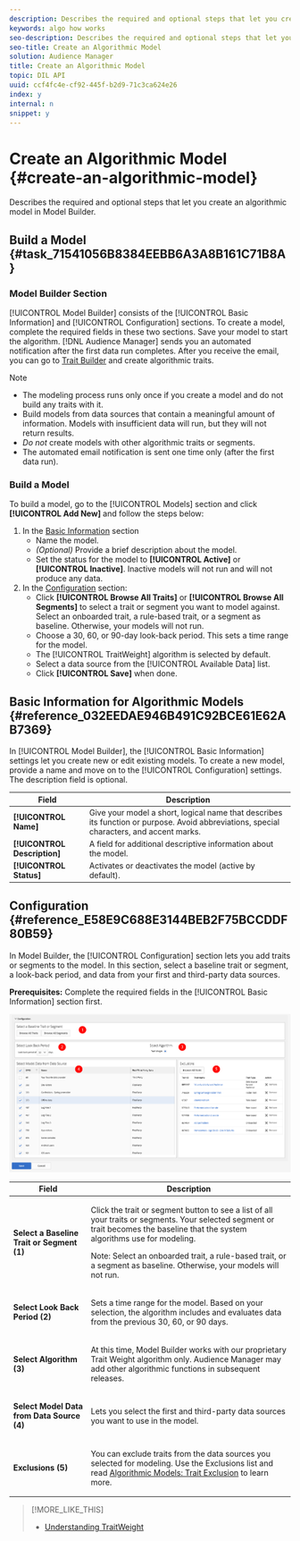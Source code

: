 ```yaml
---
description: Describes the required and optional steps that let you create an algorithmic model in Model Builder.
keywords: algo how works
seo-description: Describes the required and optional steps that let you create an algorithmic model in Model Builder.
seo-title: Create an Algorithmic Model
solution: Audience Manager
title: Create an Algorithmic Model
topic: DIL API
uuid: ccf4fc4e-cf92-445f-b2d9-71c3ca624e26
index: y
internal: n
snippet: y
---
```


# Create an Algorithmic Model {#create-an-algorithmic-model}

Describes the required and optional steps that let you create an algorithmic model in Model Builder.

## Build a Model {#task_71541056B8384EEBB6A3A8B161C71B8A}

<!--
t_model_build.xml
-->

### Model Builder Section

[!UICONTROL Model Builder] consists of the [!UICONTROL Basic Information] and [!UICONTROL Configuration] sections. To create a model, complete the required fields in these two sections. Save your model to start the algorithm. [!DNL Audience Manager] sends you an automated notification after the first data run completes. After you receive the email, you can go to [Trait Builder](../../c-features/traits/about-trait-builder.md#concept_13D6537EE5D0459F870C58822AD5400A) and create algorithmic traits. 

>[!NOTE]
>
>* The modeling process runs only once if you create a model and do not build any traits with it. 
>* Build models from data sources that contain a meaningful amount of information. Models with insufficient data will run, but they will not return results. 
>* *Do not* create models with other algorithmic traits or segments. 
>* The automated email notification is sent one time only (after the first data run).

### Build a Model

To build a model, go to the [!UICONTROL Models] section and click **[!UICONTROL Add New]** and follow the steps below:

1. In the [Basic Information](../../c-features/algorithmic-models/create-model.md#reference_032EEDAE946B491C92BCE61E62AB7369) section
    * Name the model.
    * *(Optional)* Provide a brief description about the model.
    * Set the status for the model to **[!UICONTROL Active]** or **[!UICONTROL Inactive]**. Inactive models will not run and will not produce any data.
1. In the [Configuration](../../c-features/algorithmic-models/create-model.md#reference_E58E9C688E3144BEB2F75BCCDDF80B59) section:
    * Click **[!UICONTROL Browse All Traits]** or **[!UICONTROL Browse All Segments]** to select a trait or segment you want to model against. Select an onboarded trait, a rule-based trait, or a segment as baseline. Otherwise, your models will not run.
    * Choose a 30, 60, or 90-day look-back period. This sets a time range for the model.
    * The [!UICONTROL TraitWeight] algorithm is selected by default.
    * Select a data source from the [!UICONTROL Available Data] list.
    * Click **[!UICONTROL Save]** when done.

## Basic Information for Algorithmic Models {#reference_032EEDAE946B491C92BCE61E62AB7369}

<!--
r_model_basic.xml
-->

In [!UICONTROL Model Builder], the [!UICONTROL Basic Information] settings let you create new or edit existing models. To create a new model, provide a name and move on to the [!UICONTROL Configuration] settings. The description field is optional. 

|  Field  | Description  |
|---|---|
|  ****[!UICONTROL Name]**** | Give your model a short, logical name that describes its function or purpose. Avoid abbreviations, special characters, and accent marks.  |
|  ****[!UICONTROL Description]**** | A field for additional descriptive information about the model.  |
|  ****[!UICONTROL Status]**** | Activates or deactivates the model (active by default).  |

## Configuration {#reference_E58E9C688E3144BEB2F75BCCDDF80B59}

In Model Builder, the [!UICONTROL Configuration] section lets you add traits or segments to the model. In this section, select a baseline trait or segment, a look-back period, and data from your first and third-party data sources.

<!--
r_model_configuration.xml
-->

**Prerequisites:** Complete the required fields in the [!UICONTROL Basic Information] section first.

![](assets/lam_exclude_traits_numbered.png)

<table id="table_7A6BE5E5498D4776A30323B743954150"> 
 <thead> 
  <tr> 
   <th colname="col1" class="entry"> Field </th> 
   <th colname="col2" class="entry"> Description </th> 
  </tr> 
 </thead>
 <tbody> 
  <tr> 
   <td colname="col1"> <p><b>Select a Baseline Trait or Segment (1)</b> </p> </td> 
   <td colname="col2"> <p>Click the trait or segment button to see a list of all your traits or segments. Your selected segment or trait becomes the baseline that the system algorithms use for modeling. </p> <p> <p>Note:  Select an onboarded trait, a rule-based trait, or a segment as baseline. Otherwise, your models will not run. </p> </p> </td> 
  </tr> 
  <tr> 
   <td colname="col1"> <p><b>Select Look Back Period (2)</b> </p> </td> 
   <td colname="col2"> <p>Sets a time range for the model. Based on your selection, the algorithm includes and evaluates data from the previous 30, 60, or 90 days. </p> </td> 
  </tr> 
  <tr> 
   <td colname="col1"> <p><b>Select Algorithm (3)</b> </p> </td> 
   <td colname="col2"> <p>At this time, Model Builder works with our proprietary <span class="keyword"> Trait Weight</span> algorithm only. <span class="keyword"> Audience Manager</span> may add other algorithmic functions in subsequent releases. </p> </td>
  </tr>
  <tr> 
   <td colname="col1"> <p><b>Select Model Data from Data Source (4)</b> </p> </td> 
   <td colname="col2"> <p>Lets you select the first and third-party data sources you want to use in the model. </p> </td>
  </tr> 
  <tr> 
   <td colname="col1"> <p><b>Exclusions (5)</b> </p> </td> 
   <td colname="col2"> <p>You can exclude traits from the data sources you selected for modeling. Use the <span class="wintitle"> Exclusions</span> list and read <a href="../../c-features/algorithmic-models/trait-exclusion-algo-models.md#concept_213A6DC77FCD479AB7FDE62662018F73"> Algorithmic Models: Trait Exclusion</a> to learn more. </p> </td>
  </tr> 
 </tbody>
</table>

>[!MORE_LIKE_THIS]
>
>* [Understanding TraitWeight](../../c-features/algorithmic-models/understanding-models.md#concept_1E21CF71FBD04C3EA59554909828DAD5)
